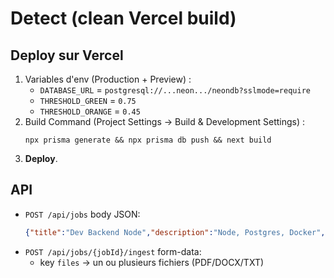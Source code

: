 # Detect (clean Vercel build)

## Deploy sur Vercel
1. Variables d'env (Production + Preview) :
   - `DATABASE_URL` = `postgresql://...neon.../neondb?sslmode=require`
   - `THRESHOLD_GREEN` = `0.75`
   - `THRESHOLD_ORANGE` = `0.45`
2. Build Command (Project Settings → Build & Development Settings) :
   ```
   npx prisma generate && npx prisma db push && next build
   ```
3. **Deploy**.

## API
- `POST /api/jobs` body JSON:
  ```json
  {"title":"Dev Backend Node","description":"Node, Postgres, Docker","must_have":["node","postgres","docker"]}
  ```
- `POST /api/jobs/{jobId}/ingest` form-data:
  - key `files` → un ou plusieurs fichiers (PDF/DOCX/TXT)
